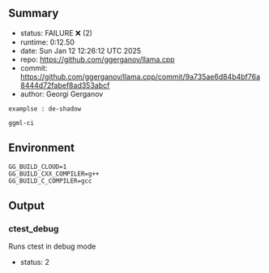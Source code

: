 ## Summary

- status:  FAILURE ❌ (2)
- runtime: 0:12.50
- date:    Sun Jan 12 12:26:12 UTC 2025
- repo:    https://github.com/ggerganov/llama.cpp
- commit:  https://github.com/ggerganov/llama.cpp/commit/9a735ae6d84b4bf76a8444d72fabef8ad353abcf
- author:  Georgi Gerganov
```
examplse : de-shadow

ggml-ci
```

## Environment

```
GG_BUILD_CLOUD=1
GG_BUILD_CXX_COMPILER=g++
GG_BUILD_C_COMPILER=gcc
```

## Output

### ctest_debug

Runs ctest in debug mode
- status: 2
```

```

